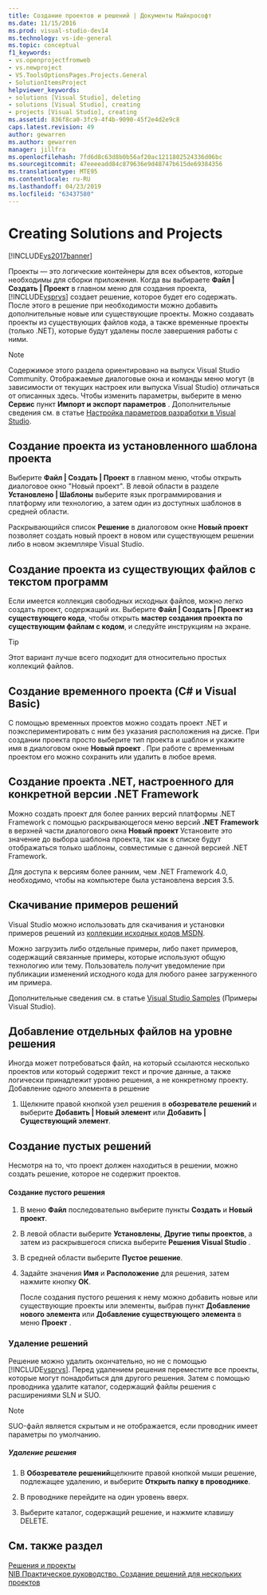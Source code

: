 ```yaml
---
title: Создание проектов и решений | Документы Майкрософт
ms.date: 11/15/2016
ms.prod: visual-studio-dev14
ms.technology: vs-ide-general
ms.topic: conceptual
f1_keywords:
- vs.openprojectfromweb
- vs.newproject
- VS.ToolsOptionsPages.Projects.General
- SolutionItemsProject
helpviewer_keywords:
- solutions [Visual Studio], deleting
- solutions [Visual Studio], creating
- projects [Visual Studio], creating
ms.assetid: 836f8ca0-3fc9-4f4b-9090-45f2e4d2e9c8
caps.latest.revision: 49
author: gewarren
ms.author: gewarren
manager: jillfra
ms.openlocfilehash: 7fd6d8c63d8b0b56af20ac1211802524336d06bc
ms.sourcegitcommit: 47eeeeadd84c879636e9d48747b615de69384356
ms.translationtype: MTE95
ms.contentlocale: ru-RU
ms.lasthandoff: 04/23/2019
ms.locfileid: "63437580"
---
```

# <a name="creating-solutions-and-projects"></a>Creating Solutions and Projects
[!INCLUDE[vs2017banner](../includes/vs2017banner.md)]

Проекты — это логические контейнеры для всех объектов, которые необходимы для сборки приложения. Когда вы выбираете **Файл | Создать | Проект** в главном меню для создания проекта, [!INCLUDE[vsprvs](../includes/vsprvs-md.md)] создает решение, которое будет его содержать. После этого в решение при необходимости можно добавить дополнительные новые или существующие проекты. Можно создавать проекты из существующих файлов кода, а также временные проекты (только .NET), которые будут удалены после завершения работы с ними.  
  
> [!NOTE]
> Содержимое этого раздела ориентировано на выпуск Visual Studio Community. Отображаемые диалоговые окна и команды меню могут (в зависимости от текущих настроек или выпуска Visual Studio) отличаться от описанных здесь. Чтобы изменить параметры, выберите в меню **Сервис** пункт **Импорт и экспорт параметров** . Дополнительные сведения см. в статье [Настройка параметров разработки в Visual Studio](http://msdn.microsoft.com/22c4debb-4e31-47a8-8f19-16f328d7dcd3).  
  
## <a name="create-a-project-from-an-installed-project-template"></a>Создание проекта из установленного шаблона проекта  
 Выберите **Файл | Создать | Проект** в главном меню, чтобы открыть диалоговое окно "Новый проект". В левой области в разделе **Установлено | Шаблоны** выберите язык программирования и платформу или технологию, а затем один из доступных шаблонов в средней области.  
  
 Раскрывающийся список **Решение** в диалоговом окне **Новый проект** позволяет создать новый проект в новом или существующем решении либо в новом экземпляре Visual Studio.  
  
## <a name="create-a-project-from-existing-code-files"></a>Создание проекта из существующих файлов с текстом программ  
 Если имеется коллекция свободных исходных файлов, можно легко создать проект, содержащий их. Выберите **Файл | Создать | Проект из существующего кода**, чтобы открыть **мастер создания проекта по существующим файлам с кодом**, и следуйте инструкциям на экране.  
  
> [!TIP]
> Этот вариант лучше всего подходит для относительно простых коллекций файлов.  
  
## <a name="create-a-temporary-project-c-and-visual-basic"></a>Создание временного проекта (C# и Visual Basic)  
 С помощью временных проектов можно создать проект .NET и поэкспериментировать с ним без указания расположения на диске. При создании проекта просто выберите тип проекта и шаблон и укажите имя в диалоговом окне **Новый проект** . При работе с временным проектом его можно сохранить или удалить в любое время.  
  
## <a name="create-a-net-project-that-targets-a-specific-version-of-the-net-framework"></a>Создание проекта .NET, настроенного для конкретной версии .NET Framework  
 Можно создать проект для более ранних версий платформы .NET Framework с помощью раскрывающегося меню версий **.NET Framework** в верхней части диалогового окна **Новый проект**  Установите это значение до выбора шаблона проекта, так как в списке будут отображаться только шаблоны, совместимые с данной версией .NET Framework.  
  
 Для доступа к версиям более ранним, чем .NET Framework 4.0, необходимо, чтобы на компьютере была установлена версия 3.5.  
  
## <a name="downloading-sample-solutions"></a>Скачивание примеров решений  
 Visual Studio можно использовать для скачивания и установки примеров решений из [коллекции исходных кодов MSDN](http://go.microsoft.com/fwlink/?LinkId=254185).  
  
 Можно загрузить либо отдельные примеры, либо пакет примеров, содержащий связанные примеры, которые используют общую технологию или тему. Пользователь получит уведомление при публикации изменений исходного кода для любого ранее загруженного им примера.  
  
 Дополнительные сведения см. в статье [Visual Studio Samples](../ide/visual-studio-samples.md) (Примеры Visual Studio).  
  
## <a name="adding-single-files-at-the-solution-level"></a>Добавление отдельных файлов на уровне решения  
 Иногда может потребоваться файл, на который ссылаются несколько проектов или который содержит текст и прочие данные, а также логически принадлежит уровню решения, а не конкретному проекту.  Добавление одного элемента в решение  
  
1. Щелкните правой кнопкой узел решения в **обозревателе решений** и выберите **Добавить | Новый элемент** или **Добавить | Существующий элемент**.  
  
## <a name="creating-empty-solutions"></a>Создание пустых решений  
 Несмотря на то, что проект должен находиться в решении, можно создать решение, которое не содержит проектов.  
  
#### <a name="to-create-an-empty-solution"></a>Создание пустого решения  
  
1. В меню **Файл** последовательно выберите пункты **Создать** и **Новый проект**.  
  
2. В левой области выберите **Установлены**, **Другие типы проектов**, а затем из раскрывшегося списка выберите **Решения Visual Studio** .  
  
3. В средней области выберите **Пустое решение**.  
  
4. Задайте значения **Имя** и **Расположение** для решения, затем нажмите кнопку **ОК**.  
  
   После создания пустого решения к нему можно добавить новые или существующие проекты или элементы, выбрав пункт **Добавление нового элемента** или **Добавление существующего элемента** в меню **Проект** .  
  
### <a name="deleting-solutions"></a>Удаление решений  
 Решение можно удалить окончательно, но не с помощью [!INCLUDE[vsprvs](../includes/vsprvs-md.md)]. Перед удалением решения переместите все проекты, которые могут понадобиться для другого решения. Затем с помощью проводника удалите каталог, содержащий файлы решения с расширениями SLN и SUO.  
  
> [!NOTE]
> SUO-файл является скрытым и не отображается, если проводник имеет параметры по умолчанию.  
  
##### <a name="to-delete-a-solution"></a>Удаление решения  
  
1. В **Обозревателе решений**щелкните правой кнопкой мыши решение, подлежащее удалению, и выберите **Открыть папку в проводнике**.  
  
2. В проводнике перейдите на один уровень вверх.  
  
3. Выберите каталог, содержащий решение, и нажмите клавишу DELETE.  
  
## <a name="see-also"></a>См. также раздел  
 [Решения и проекты](../ide/solutions-and-projects-in-visual-studio.md)   
 [NIB Практическое руководство. Создание решений для нескольких проектов](http://msdn.microsoft.com/02ecd6dd-0114-46fe-b335-ba9c5e3020d6)
